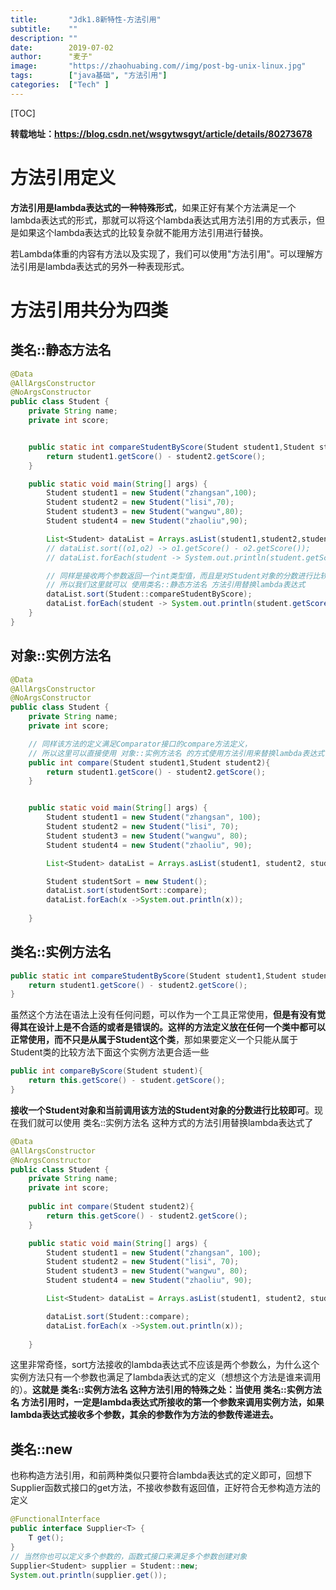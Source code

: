 ```yaml
---
title:       "Jdk1.8新特性-方法引用"
subtitle:    ""
description: ""
date:        2019-07-02
author:      "麦子"
image:       "https://zhaohuabing.com//img/post-bg-unix-linux.jpg"
tags:        ["java基础", "方法引用"]
categories:  ["Tech" ]
---
```


[TOC]

**转载地址：https://blog.csdn.net/wsgytwsgyt/article/details/80273678**

# 方法引用定义

**方法引用是lambda表达式的一种特殊形式**，如果正好有某个方法满足一个lambda表达式的形式，那就可以将这个lambda表达式用方法引用的方式表示，但是如果这个lambda表达式的比较复杂就不能用方法引用进行替换。

若Lambda体重的内容有方法以及实现了，我们可以使用"方法引用"。可以理解方法引用是lambda表达式的另外一种表现形式。

# 方法引用共分为四类



## 类名::静态方法名

```java
@Data
@AllArgsConstructor
@NoArgsConstructor
public class Student {
    private String name;
    private int score;


    public static int compareStudentByScore(Student student1,Student student2){
        return student1.getScore() - student2.getScore();  
    }

    public static void main(String[] args) {
        Student student1 = new Student("zhangsan",100);
        Student student2 = new Student("lisi",70);
        Student student3 = new Student("wangwu",80);
        Student student4 = new Student("zhaoliu",90);

        List<Student> dataList = Arrays.asList(student1,student2,student3,student4);
        // dataList.sort((o1,o2) -> o1.getScore() - o2.getScore());
        // dataList.forEach(student -> System.out.println(student.getScore()));

        // 同样是接收两个参数返回一个int类型值，而且是对Student对象的分数进行比较，
        // 所以我们这里就可以 使用类名::静态方法名 方法引用替换lambda表达式
        dataList.sort(Student::compareStudentByScore);
        dataList.forEach(student -> System.out.println(student.getScore()));
    }
}
```



## 对象::实例方法名

```java
@Data
@AllArgsConstructor
@NoArgsConstructor
public class Student {
    private String name;
    private int score;

    // 同样该方法的定义满足Comparator接口的compare方法定义，
    // 所以这里可以直接使用 对象::实例方法名 的方式使用方法引用来替换lambda表达式
    public int compare(Student student1,Student student2){
        return student1.getScore() - student2.getScore();  
    }


    public static void main(String[] args) {
        Student student1 = new Student("zhangsan", 100);
        Student student2 = new Student("lisi", 70);
        Student student3 = new Student("wangwu", 80);
        Student student4 = new Student("zhaoliu", 90);

        List<Student> dataList = Arrays.asList(student1, student2, student3, student4);

        Student studentSort = new Student();
        dataList.sort(studentSort::compare);
        dataList.forEach(x ->System.out.println(x));
        
    }
```



## 类名::实例方法名 

```java
public static int compareStudentByScore(Student student1,Student student2){
    return student1.getScore() - student2.getScore();
}
```

虽然这个方法在语法上没有任何问题，可以作为一个工具正常使用，**但是有没有觉得其在设计上是不合适的或者是错误的。这样的方法定义放在任何一个类中都可以正常使用，而不只是从属于Student这个类**，那如果要定义一个只能从属于Student类的比较方法下面这个实例方法更合适一些

```java
public int compareByScore(Student student){
    return this.getScore() - student.getScore();
}
```

**接收一个Student对象和当前调用该方法的Student对象的分数进行比较即可**。现在我们就可以使用 类名::实例方法名 这种方式的方法引用替换lambda表达式了

```java
@Data
@AllArgsConstructor
@NoArgsConstructor
public class Student {
    private String name;
    private int score;
 
    public int compare(Student student2){
        return this.getScore() - student2.getScore();  
    }

    public static void main(String[] args) {
        Student student1 = new Student("zhangsan", 100);
        Student student2 = new Student("lisi", 70);
        Student student3 = new Student("wangwu", 80);
        Student student4 = new Student("zhaoliu", 90);

        List<Student> dataList = Arrays.asList(student1, student2, student3, student4);

        dataList.sort(Student::compare);
        dataList.forEach(x ->System.out.println(x));
        
    }

```

这里非常奇怪，sort方法接收的lambda表达式不应该是两个参数么，为什么这个实例方法只有一个参数也满足了lambda表达式的定义（想想这个方法是谁来调用的）。**这就是 类名::实例方法名 这种方法引用的特殊之处：当使用 类名::实例方法名 方法引用时，一定是lambda表达式所接收的第一个参数来调用实例方法，如果lambda表达式接收多个参数，其余的参数作为方法的参数传递进去。**

## 类名::new

也称构造方法引用，和前两种类似只要符合lambda表达式的定义即可，回想下Supplier函数式接口的get方法，不接收参数有返回值，正好符合无参构造方法的定义

```java
@FunctionalInterface
public interface Supplier<T> {
    T get();
}
// 当然你也可以定义多个参数的，函数式接口来满足多个参数创建对象
Supplier<Student> supplier = Student::new; 
System.out.println(supplier.get());
```

